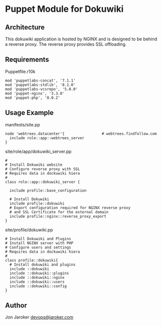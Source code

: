 # Puppet Module for Dokuwiki

## Architecture
This dokuwiki application is hosted by NGINX and is designed to be behind a reverse proxy.  The reverse proxy provides SSL offloading.

## Requirements
Puppetfile.r10k
```
mod 'puppetlabs-concat', '7.1.1'
mod 'puppetlabs-stdlib', '8.1.0'
mod 'puppetlabs-vcsrepo', '5.0.0'
mod 'puppet-nginx', '3.3.0'
mod 'puppet-php', '8.0.2'
```
## Usage Example

manifests/site.pp
```
node 'webtrees.datacenter'{                 # webtrees.findfollow.com
  include role::app::webtrees_server
}
```

site/role/app/dokuwiki_server.pp
```
#
# Install Dokuwiki website
# Configure reverse proxy with SSL
# Requires data in dockuwiki hiera
#
class role::app::dokuwiki_server {

  include profile::base_configuration

  # Install Dokuwiki
  include profile::dokuwiki
  # Export configuration required for NGINX reverse proxy
  # and SSL Certificate for the external domain
  include profile::nginx::reverse_proxy_export
}
```

site/profile/dokuwiki.pp
```
# Install Dokuwiki and Plugins
# Install NGINX server with PHP
# Configure users and settings
# Requires data in dockuwiki hiera
#
class profile::dokuwiki{
  # Install dokuwiki and plugins
  include ::dokuwiki
  include ::dokuwiki::plugins
  include ::dokuwiki::nginx
  include ::dokuwiki::users
  include ::dokuwiki::config
}
```

## Author
Jon Jaroker
devops@jaroker.com